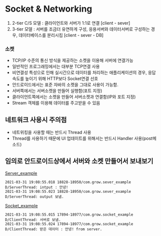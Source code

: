 # Socket & Networking

1. 2-tier C/S 모델 : 클라이언트와 서버가 1:1로 연결 [client - sever]
2. 3-tier 모델 : 서버를 조금더 유연하게 구성, 응용서버와 데이터서버로 구성하는 경우, 데이터베이스를 분리시킴 [client - sever - DB]

### 소켓
+ TCP/IP 수준의 통신 방식을 제공하는 소켓을 이용해 서버에 연결가능
+ 일반적인 프로그래밍에서는 대부분 TCP연결 사용
+ 비연결성 특성으로 인해 실시간으로 데이터를 처리하는 애플리케이션의 경우, 응답 속도를 높이기 위해 HTTP보다 Socket연결 선호
+ 안드로이드에서는 표준 자바의 소켓을 그대로 사용이 가능함.
+ 서버쪽에서는 서버소켓을 만들어 실행함(포트 지정)
+ 클라이언트쪽에서는 소켓을 만들어 서버소켓과 연결함(IP와 포트 지정)
+ Stream 객체를 이용해 데이터를 주고받을 수 있음

## 네트워크 사용시 주의점
+ 네트위킹을 사용할 때는 반드시 Thread 사용
+ Thread를 사용하기 때문에 UI 업데이트를 위해서는 반드시 Handler 사용(post메소드)


## 임의로 안드로이드상에서 서버와 소켓 만들어서 보내보기
[Server_example](https://github.com/h0keun/server_example)
```
2021-03-31 19:08:55.018 18828-18950/com.grow.sever_example D/ServerThread: intput : 안녕!
2021-03-31 19:08:55.023 18828-18950/com.grow.sever_example D/ServerThread: output 보냄.
```
[Socket_example](https://github.com/h0keun/socket_example/tree/main)
```
2021-03-31 19:08:55.015 17894-18977/com.grow.socket_example D/ClientThread: 서버로 보냄.
2021-03-31 19:08:55.024 17894-18977/com.grow.socket_example D/ClientThread: 받은 데이터 : 안녕! from server.
```
